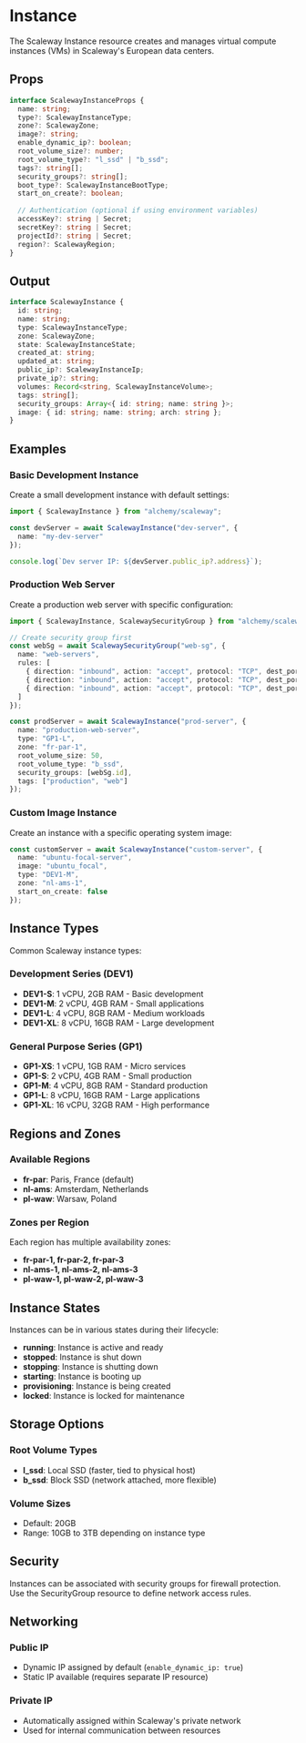 # Instance

The Scaleway Instance resource creates and manages virtual compute instances (VMs) in Scaleway's European data centers.

## Props

```ts
interface ScalewayInstanceProps {
  name: string;
  type?: ScalewayInstanceType;
  zone?: ScalewayZone;
  image?: string;
  enable_dynamic_ip?: boolean;
  root_volume_size?: number;
  root_volume_type?: "l_ssd" | "b_ssd";
  tags?: string[];
  security_groups?: string[];
  boot_type?: ScalewayInstanceBootType;
  start_on_create?: boolean;
  
  // Authentication (optional if using environment variables)
  accessKey?: string | Secret;
  secretKey?: string | Secret;
  projectId?: string | Secret;
  region?: ScalewayRegion;
}
```

## Output

```ts
interface ScalewayInstance {
  id: string;
  name: string;
  type: ScalewayInstanceType;
  zone: ScalewayZone;
  state: ScalewayInstanceState;
  created_at: string;
  updated_at: string;
  public_ip?: ScalewayInstanceIp;
  private_ip?: string;
  volumes: Record<string, ScalewayInstanceVolume>;
  tags: string[];
  security_groups: Array<{ id: string; name: string }>;
  image: { id: string; name: string; arch: string };
}
```

## Examples

### Basic Development Instance

Create a small development instance with default settings:

```ts
import { ScalewayInstance } from "alchemy/scaleway";

const devServer = await ScalewayInstance("dev-server", {
  name: "my-dev-server"
});

console.log(`Dev server IP: ${devServer.public_ip?.address}`);
```

### Production Web Server

Create a production web server with specific configuration:

```ts
import { ScalewayInstance, ScalewaySecurityGroup } from "alchemy/scaleway";

// Create security group first
const webSg = await ScalewaySecurityGroup("web-sg", {
  name: "web-servers",
  rules: [
    { direction: "inbound", action: "accept", protocol: "TCP", dest_port_from: 22, dest_port_to: 22 },
    { direction: "inbound", action: "accept", protocol: "TCP", dest_port_from: 80, dest_port_to: 80 },
    { direction: "inbound", action: "accept", protocol: "TCP", dest_port_from: 443, dest_port_to: 443 }
  ]
});

const prodServer = await ScalewayInstance("prod-server", {
  name: "production-web-server",
  type: "GP1-L",
  zone: "fr-par-1",
  root_volume_size: 50,
  root_volume_type: "b_ssd",
  security_groups: [webSg.id],
  tags: ["production", "web"]
});
```

### Custom Image Instance

Create an instance with a specific operating system image:

```ts
const customServer = await ScalewayInstance("custom-server", {
  name: "ubuntu-focal-server",
  image: "ubuntu_focal",
  type: "DEV1-M",
  zone: "nl-ams-1",
  start_on_create: false
});
```

## Instance Types

Common Scaleway instance types:

### Development Series (DEV1)
- **DEV1-S**: 1 vCPU, 2GB RAM - Basic development
- **DEV1-M**: 2 vCPU, 4GB RAM - Small applications  
- **DEV1-L**: 4 vCPU, 8GB RAM - Medium workloads
- **DEV1-XL**: 8 vCPU, 16GB RAM - Large development

### General Purpose Series (GP1)
- **GP1-XS**: 1 vCPU, 1GB RAM - Micro services
- **GP1-S**: 2 vCPU, 4GB RAM - Small production
- **GP1-M**: 4 vCPU, 8GB RAM - Standard production
- **GP1-L**: 8 vCPU, 16GB RAM - Large applications
- **GP1-XL**: 16 vCPU, 32GB RAM - High performance

## Regions and Zones

### Available Regions
- **fr-par**: Paris, France (default)
- **nl-ams**: Amsterdam, Netherlands
- **pl-waw**: Warsaw, Poland

### Zones per Region
Each region has multiple availability zones:
- **fr-par-1, fr-par-2, fr-par-3**
- **nl-ams-1, nl-ams-2, nl-ams-3**  
- **pl-waw-1, pl-waw-2, pl-waw-3**

## Instance States

Instances can be in various states during their lifecycle:
- **running**: Instance is active and ready
- **stopped**: Instance is shut down
- **stopping**: Instance is shutting down
- **starting**: Instance is booting up
- **provisioning**: Instance is being created
- **locked**: Instance is locked for maintenance

## Storage Options

### Root Volume Types
- **l_ssd**: Local SSD (faster, tied to physical host)
- **b_ssd**: Block SSD (network attached, more flexible)

### Volume Sizes
- Default: 20GB
- Range: 10GB to 3TB depending on instance type

## Security

Instances can be associated with security groups for firewall protection. Use the SecurityGroup resource to define network access rules.

## Networking

### Public IP
- Dynamic IP assigned by default (`enable_dynamic_ip: true`)
- Static IP available (requires separate IP resource)

### Private IP
- Automatically assigned within Scaleway's private network
- Used for internal communication between resources
